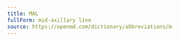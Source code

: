 ```yaml
---
title: MAL
fullForm: mid-axillary line
source: https://openmd.com/dictionary/abbreviations/m
---
```


